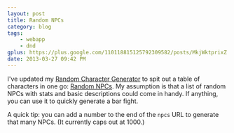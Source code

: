 ```yaml
---
layout: post
title: Random NPCs
category: blog
tags:
    - webapp
    - dnd
gplus: https://plus.google.com/110118815125792309582/posts/MkjWktprixZ
date: 2013-03-27 09:42 PM
---
```


I've updated my [Random Character Generator][1] to spit out a table of characters in one go: [Random NPCs][2]. My assumption is that a list of random NPCs with stats and basic descriptions could come in handy. If anything, you can use it to quickly generate a bar fight.

A quick tip: you can add a number to the end of the `npcs` URL to generate that many NPCs. (It currently caps out at 1000.)


[1]: http://character.totalpartykill.ca/
[2]: http://character.totalpartykill.ca/npcs/